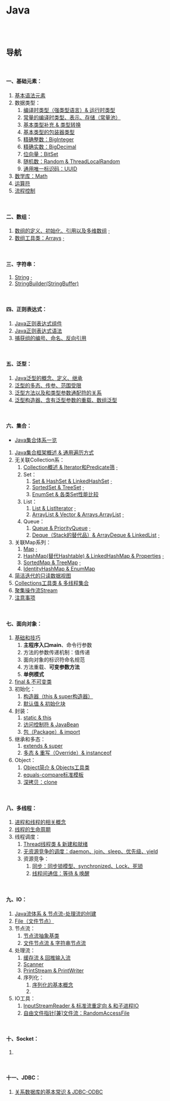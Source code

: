 # Java

<br><br>

## 导航

<br>

#### 一、基础元素：

1. [基本语法元素](基础元素/基本语法元素.md#基本语法元素)
2. 数据类型：
   1. [编译时类型（强类型语言）& 运行时类型](基础元素/数据类型/编译时类型（强类型语言）%26%20运行时类型.md#编译时类型强类型语言-运行时类型)
   2. [常量的编译时类型、表示、存储（常量池）](基础元素/数据类型/常量的编译时类型、表示、存储（常量池）.md#常量的编译时类型表示存储常量池)
   3. [基本类型补充 & 类型转换](基础元素/数据类型/基本类型补充%20%26%20类型转换.md#基本类型补充--类型转换)
   4. [基本类型的包装器类型](基础元素/数据类型/基本类型的包装器类型.md#基本类型的包装器类型)
   5. [精确整数：BigInteger]()
   6. [精确实数：BigDecimal](基础元素/数据类型/精确实数：BigDecimal.md#精确实数bigdecimal)
   7. [位向量：BitSet](基础元素/数据类型/BitSet.md#bitset)
   7. [随机数：Random & ThreadLocalRandom](基础元素/数据类型/随机数：Random%20%26%20ThreadLocalRandom.md#随机数random--threadlocalrandom)
   8. [通用唯一标识码：UUID](基础元素/数据类型/UUID.md#uuid)
3. [数学库：Math]()
4. [运算符](基础元素/运算符.md#运算符)
5. [流程控制](基础元素/流程控制.md#流程控制)

<br>

#### 二、数组：

1. [数组的定义、初始化、引用以及多维数组](数组/数组的定义、初始化、引用以及多维数组.md#数组的定义初始化引用以及多维数组)  [·](数组/array.java#L1)
2. [数组工具类：Arrays](数组/数组工具类：Arrays.md#数组工具类arrays)  [·](数组/Arrays.java#L1)

<br>

#### 三、字符串：

1. [String](字符串/String.md#string)  [·](字符串/String.java#L1)
2. [StringBuilder(StringBuffer)](字符串/StringBuilder(StringBuffer).md#stringbuilderstringbuffer)

<br>

#### 四、正则表达式：

1. [Java正则表达式组件](正则表达式/Java正则表达式组件.md#java正则表达式组件)
2. [Java正则表达式语法](正则表达式/Java正则表达式语法.md#java正则表达式语法)
3. [捕获组的编号、命名、反向引用](正则表达式/捕获组的编号、命名、反向引用.md#捕获组的编号命名反向引用)

<br>

#### 五、泛型：

1. [Java泛型的概念、定义、继承](泛型/Java泛型的概念、定义、继承.md#java泛型的概念定义继承)
2. [泛型的多态、传参、范围受限](泛型/泛型的多态、传参、范围受限.md#泛型的多态传参范围受限)
3. [泛型方法以及和类型参数通配符的关系](泛型/泛型方法以及和类型参数通配符的关系.md#泛型方法以及和类型参数通配符的关系)
4. [泛型构造器、含有泛型参数的重载、数组泛型](泛型/泛型构造器、含有泛型参数的重载、数组泛型.md#泛型构造器含有泛型参数的重载数组泛型)

<br>

#### 六、集合：

- [Java集合体系一览](集合/Java集合体系一览.md#java集合体系一览)


1. [Java集合框架概述 & 通用遍历方式](集合/Java集合框架概述%20%26%20通用遍历方式.md#java集合框架概述--通用遍历方式)
2. 无关联Collection系：
   1. [Collection概述 & Iterator和Predicate筛](集合/无关联Collection系/Collection概述%20%26%20Iterator和Predicate筛.md#collection概述--iterator和predicate筛)  [·](集合/无关联Collection系/Collection.java#L1)
   2. Set：
      1. [Set & HashSet & LinkedHashSet](集合/无关联Collection系/Set/Set%20%26%20HashSet%20%26%20LinkedHashSet.md#set--hashset--linkedhashset)  [·](集合/无关联Collection系/Set/Set-HashSet-LinkedHashSet.java#L1)
      2. [SortedSet & TreeSet](集合/无关联Collection系/Set/SortedSet%20%26%20TreeSet.md#sortedset--treeset)  [·](集合/无关联Collection系/Set/SortedSet-TreeSet.java#L1)
      3. [EnumSet & 各类Set性能比较](集合/无关联Collection系/Set/EnumSet%20%26%20各类Set性能比较.md#enumset--各类set性能比较)
   3. List：
      1. [List & ListIterator](集合/无关联Collection系/List/List%20%26%20ListIterator.md#list--listiterator)  [·](集合/无关联Collection系/List/List.java#L1)
      2. [ArrayList & Vector & Arrays.ArrayList](集合/无关联Collection系/List/ArrayList%20%26%20Vector%20%26%20Arrays.ArrayList.md#arraylist--vector--arraysarraylist)  [·](集合/无关联Collection系/List/ArrayList.java#L1)
   4. Queue：
      1. [Queue & PriorityQueue](集合/无关联Collection系/Queue/Queue%20%26%20PriorityQueue.md#queue--priorityqueue)  [·](集合/无关联Collection系/Queue/Queue-PriorityQueue.java#L1)
      2. [Deque（Stack的替代品）& ArrayDeque & LinkedList](集合/无关联Collection系/Queue/Deque（Stack的替代品）%26%20ArrayDeque%20%26%20LinkedList.md#dequestack的替代品-arraydeque--linkedlist)  [·](集合/无关联Collection系/Queue/Deque-ArrayDeque-LinkedList.java#L1)
3. 关联Map系列：
   1. [Map](集合/关联Map系列/Map.md#map)  [·](集合/关联Map系列/Map.java#L1)
   2. [HashMap(替代Hashtable) & LinkedHashMap & Properties](集合/关联Map系列/HashMap(替代Hashtable)%20%26%20LinkedHashMap%20%26%20Properties.md#hashmap替代hashtable--linkedhashmap--properties)  [·](集合/关联Map系列/HashMap-LinkedHashMap-Properties.java#L1)
   3. [SortedMap & TreeMap](集合/关联Map系列/SortedMap%20%26%20TreeMap.md#sortedmap--treemap)  [·](集合/关联Map系列/SortedMap-TreeMap.java#L1)
   4. [IdentityHashMap & EnumMap](集合/关联Map系列/IdentityHashMap%20%26%20EnumMap.md#identityhashmap--enummap)
4. [简洁迭代的只读数据视图](集合/简洁迭代的数据视图%20%26%20可变元素的信息错位.md#简洁迭代的数据视图--可变元素的信息错位)
5. [Collections工具类 & 多线程集合](集合/Collections工具类%20%26%20多线程集合.md#collections工具类--多线程集合)
6. [聚集操作流Stream](集合/聚集操作流Stream.md#聚集操作流stream)
7. [注意事项](集合/注意事项.md#注意事项)

<br>

#### 七、面向对象：

1. [基础和技巧](面向对象/基础和技巧.md#基础和技巧)
   1. **主程序入口main**、命令行参数
   2. 方法的参数传递机制：值传递
   3. 面向对象的标识符命名规范
   4. 方法重载、**可变参数方法**
   5. **单例模式**
2. [final & 不可变类](面向对象/final%20%26%20不可变类.md#final--不可变类)
3. 初始化：
   1. [构造器（this & super构造器）](面向对象/初始化/构造器（this%20%26%20super构造器）.md#构造器this--super构造器)
   2. [默认值 & 初始化块](面向对象/初始化/默认值%20%26%20初始化块.md#默认值--初始化块)
4. 封装：
   1. [static & this](面向对象/封装/static%20%26%20this.md#static--this)
   2. [访问控制符 & JavaBean](面向对象/封装/访问控制符%20%26%20JavaBean.md#访问控制符--javabean)
   3. [包（Package）& import](面向对象/封装/包（Package）%26%20import.md#包package-import)
5. 继承和多态：
   1. [extends & super](面向对象/继承和多态/extends%20%26%20super.md#extends--super)
   2. [多态 & 重写（Override）& instanceof](面向对象/继承和多态/多态%20%26%20重写（Override）%26%20instanceof.md#多态--重写override-instanceof)
6. Object：
   1. [Object简介 & Objects工具类](面向对象/Object/Object简介%20%26%20Objects工具类.md#object简介--objects工具类)
   2. [equals-compare标准模板](面向对象/Object/equals-compare标准模板.md#equals-compare标准模板)
   3. [深拷贝：clone](面向对象/Object/深拷贝：clone.md#深拷贝clone)

<br>

#### 八、多线程：

1. [进程和线程的相关概念](多线程/进程和线程的相关概念.md#进程和线程的相关概念)
2. [线程的生命周期](多线程/线程的生命周期.md#线程的生命周期)
3. 线程调度：
   1. [Thread线程类 & 新建和就绪](多线程/线程调度/Thread线程类%20%26%20新建和就绪.md#thread线程类--新建和就绪)
   2. [无资源竞争的调度：daemon、join、sleep、优先级、yield](多线程/线程调度/无资源竞争的调度：daemon、join、sleep、优先级、yield.md#无资源竞争的调度daemonjoinsleep优先级yield)
   3. 资源竞争：
      1. [同步：同步锁模型、synchronized、Lock、死锁](多线程/线程调度/资源竞争/同步：同步锁模型、synchronized、Lock、死锁.md#同步同步锁模型synchronizedlock死锁)
      2. [线程间通信：等待 & 唤醒](多线程/线程调度/资源竞争/线程间通信：等待%20%26%20唤醒.md#线程间通信等待--唤醒)

<br>

#### 九、IO：

1. [Java流体系 & 节点流-处理流的创建](IO/Java流体系%20%26%20节点流-处理流的创建.md#java流体系--节点流-处理流的创建)
2. [File（文件节点）](IO/File（文件节点）.md#file文件节点)
3. 节点流：
   1. [节点流抽象基类](IO/节点流/节点流抽象基类.md#节点流抽象基类)
   2. [文件节点流 & 字符串节点流](IO/节点流/文件节点流%20%26%20字符串节点流.md#文件节点流--字符串节点流)
4. 处理流：
   1. [缓存流 & 回推输入流](IO/处理流/缓存流%20%26%20回推输入流.md#缓存流--回推输入流)
   2. [Scanner](IO/处理流/Scanner.md#scanner)
   3. [PrintStream & PrintWriter](IO/处理流/PrintStream%20%26%20PrintWriter.md#printstream--printwriter)
   4. 序列化：
      1. [序列化的基本概念](IO/处理流/序列化/序列化的基本概念.md#序列化的基本概念)
      2. []()
5. IO工具：
   1. [InputStreamReader & 标准流重定向 & 和子进程IO](IO/IO工具/InputStreamReader%20%26%20标准流重定向%20%26%20和子进程IO.md#inputstreamreader--标准流重定向--和子进程io)
   2. [自由文件指针[兼]文件流：RandomAccessFile](IO/IO工具/自由文件指针%5B兼%5D文件流：RandomAccessFile.md#自由文件指针兼文件流randomaccessfile)

<br>

#### 十、Socket：

1. []()

<br>

#### 十一、JDBC：

1. [关系数据库的基本常识 & JDBC-ODBC](JDBC/关系数据库的基本常识%20%26%20JDBC-ODBC.md#关系数据库的基本常识--jdbc-odbc)
